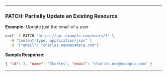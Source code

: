 
---

### PATCH: Partially Update an Existing Resource

**Example:** Update just the email of a user

```bash
curl -X PATCH "https://api.example.com/users/3" \
  -H "Content-Type: application/json" \
  -d '{"email": "charles.new@example.com"}'
```

**Sample Response:**

```json
{ "id": 3, "name": "Charles", "email": "charles.new@example.com" }
```

---